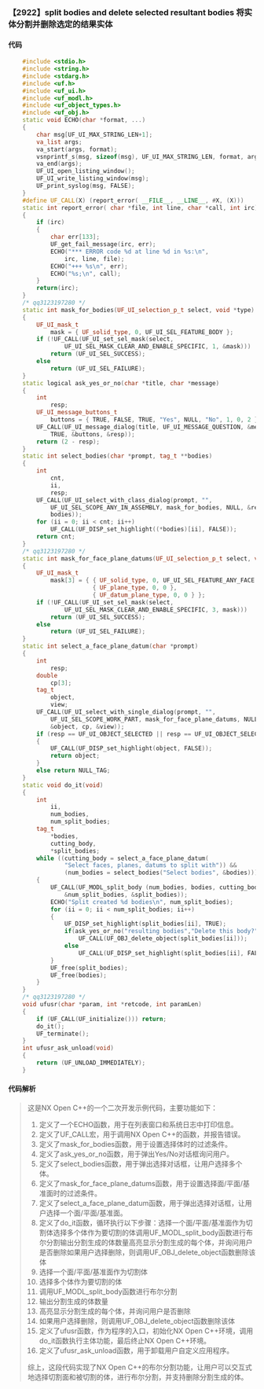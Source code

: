 ### 【2922】split bodies and delete selected resultant bodies 将实体分割并删除选定的结果实体

#### 代码

```cpp
    #include <stdio.h>  
    #include <string.h>  
    #include <stdarg.h>  
    #include <uf.h>  
    #include <uf_ui.h>  
    #include <uf_modl.h>  
    #include <uf_object_types.h>  
    #include <uf_obj.h>  
    static void ECHO(char *format, ...)  
    {  
        char msg[UF_UI_MAX_STRING_LEN+1];  
        va_list args;  
        va_start(args, format);  
        vsnprintf_s(msg, sizeof(msg), UF_UI_MAX_STRING_LEN, format, args);  
        va_end(args);  
        UF_UI_open_listing_window();  
        UF_UI_write_listing_window(msg);  
        UF_print_syslog(msg, FALSE);  
    }  
    #define UF_CALL(X) (report_error( __FILE__, __LINE__, #X, (X)))  
    static int report_error( char *file, int line, char *call, int irc)  
    {  
        if (irc)  
        {  
            char err[133];  
            UF_get_fail_message(irc, err);  
            ECHO("*** ERROR code %d at line %d in %s:\n",  
                irc, line, file);  
            ECHO("+++ %s\n", err);  
            ECHO("%s;\n", call);  
        }  
        return(irc);  
    }  
    /* qq3123197280 */  
    static int mask_for_bodies(UF_UI_selection_p_t select, void *type)  
    {  
        UF_UI_mask_t  
            mask = { UF_solid_type, 0, UF_UI_SEL_FEATURE_BODY };  
        if (!UF_CALL(UF_UI_set_sel_mask(select,  
                UF_UI_SEL_MASK_CLEAR_AND_ENABLE_SPECIFIC, 1, &mask)))  
            return (UF_UI_SEL_SUCCESS);  
        else  
            return (UF_UI_SEL_FAILURE);  
    }  
    static logical ask_yes_or_no(char *title, char *message)  
    {  
        int  
            resp;  
        UF_UI_message_buttons_t  
            buttons = { TRUE, FALSE, TRUE, "Yes", NULL, "No", 1, 0, 2 };  
        UF_CALL(UF_UI_message_dialog(title, UF_UI_MESSAGE_QUESTION, &message, 1,  
            TRUE, &buttons, &resp));  
        return (2 - resp);  
    }  
    static int select_bodies(char *prompt, tag_t **bodies)  
    {  
        int  
            cnt,  
            ii,  
            resp;  
        UF_CALL(UF_UI_select_with_class_dialog(prompt, "",  
            UF_UI_SEL_SCOPE_ANY_IN_ASSEMBLY, mask_for_bodies, NULL, &resp, &cnt,  
            bodies));  
        for (ii = 0; ii < cnt; ii++)  
            UF_CALL(UF_DISP_set_highlight((*bodies)[ii], FALSE));  
        return cnt;  
    }  
    /* qq3123197280 */  
    static int mask_for_face_plane_datums(UF_UI_selection_p_t select, void *type)  
    {  
        UF_UI_mask_t  
            mask[3] = { { UF_solid_type, 0, UF_UI_SEL_FEATURE_ANY_FACE },  
                        { UF_plane_type, 0, 0 },  
                        { UF_datum_plane_type, 0, 0 } };  
        if (!UF_CALL(UF_UI_set_sel_mask(select,  
                UF_UI_SEL_MASK_CLEAR_AND_ENABLE_SPECIFIC, 3, mask)))  
            return (UF_UI_SEL_SUCCESS);  
        else  
            return (UF_UI_SEL_FAILURE);  
    }  
    static int select_a_face_plane_datum(char *prompt)  
    {  
        int  
            resp;  
        double  
            cp[3];  
        tag_t  
            object,  
            view;  
        UF_CALL(UF_UI_select_with_single_dialog(prompt, "",  
            UF_UI_SEL_SCOPE_WORK_PART, mask_for_face_plane_datums, NULL, &resp,  
            &object, cp, &view));  
        if (resp == UF_UI_OBJECT_SELECTED || resp == UF_UI_OBJECT_SELECTED_BY_NAME)  
        {  
            UF_CALL(UF_DISP_set_highlight(object, FALSE));  
            return object;  
        }  
        else return NULL_TAG;  
    }  
    static void do_it(void)  
    {  
        int  
            ii,  
            num_bodies,  
            num_split_bodies;  
        tag_t  
            *bodies,  
            cutting_body,  
            *split_bodies;  
        while ((cutting_body = select_a_face_plane_datum(  
                "Select faces, planes, datums to split with")) &&  
                (num_bodies = select_bodies("Select bodies", &bodies)))  
        {  
            UF_CALL(UF_MODL_split_body (num_bodies, bodies, cutting_body,  
                &num_split_bodies, &split_bodies));  
            ECHO("Split created %d bodies\n", num_split_bodies);  
            for (ii = 0; ii < num_split_bodies; ii++)  
            {  
                UF_DISP_set_highlight(split_bodies[ii], TRUE);  
                if(ask_yes_or_no("resulting bodies","Delete this body?"))  
                    UF_CALL(UF_OBJ_delete_object(split_bodies[ii]));  
                else  
                    UF_CALL(UF_DISP_set_highlight(split_bodies[ii], FALSE));  
            }  
            UF_free(split_bodies);  
            UF_free(bodies);  
        }  
    }  
    /* qq3123197280 */  
    void ufusr(char *param, int *retcode, int paramLen)  
    {  
        if (UF_CALL(UF_initialize())) return;  
        do_it();  
        UF_terminate();  
    }  
    int ufusr_ask_unload(void)  
    {  
        return (UF_UNLOAD_IMMEDIATELY);  
    }

```

#### 代码解析

> 这是NX Open C++的一个二次开发示例代码，主要功能如下：
>
> 1. 定义了一个ECHO函数，用于在列表窗口和系统日志中打印信息。
> 2. 定义了UF_CALL宏，用于调用NX Open C++的函数，并报告错误。
> 3. 定义了mask_for_bodies函数，用于设置选择体时的过滤条件。
> 4. 定义了ask_yes_or_no函数，用于弹出Yes/No对话框询问用户。
> 5. 定义了select_bodies函数，用于弹出选择对话框，让用户选择多个体。
> 6. 定义了mask_for_face_plane_datums函数，用于设置选择面/平面/基准面时的过滤条件。
> 7. 定义了select_a_face_plane_datum函数，用于弹出选择对话框，让用户选择一个面/平面/基准面。
> 8. 定义了do_it函数，循环执行以下步骤：选择一个面/平面/基准面作为切割体选择多个体作为要切割的体调用UF_MODL_split_body函数进行布尔分割输出分割生成的体数量高亮显示分割生成的每个体，并询问用户是否删除如果用户选择删除，则调用UF_OBJ_delete_object函数删除该体
> 9. 选择一个面/平面/基准面作为切割体
> 10. 选择多个体作为要切割的体
> 11. 调用UF_MODL_split_body函数进行布尔分割
> 12. 输出分割生成的体数量
> 13. 高亮显示分割生成的每个体，并询问用户是否删除
> 14. 如果用户选择删除，则调用UF_OBJ_delete_object函数删除该体
> 15. 定义了ufusr函数，作为程序的入口，初始化NX Open C++环境，调用do_it函数执行主体功能，最后终止NX Open C++环境。
> 16. 定义了ufusr_ask_unload函数，用于卸载用户自定义应用程序。
>
> 综上，这段代码实现了NX Open C++的布尔分割功能，让用户可以交互式地选择切割面和被切割的体，进行布尔分割，并支持删除分割生成的体。
>

